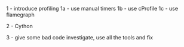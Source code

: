 1 - introduce profiling
1a  - use manual timers
1b - use cProfile
1c - use flamegraph

2 - Cython

3 - give some bad code
investigate, use all the tools and fix